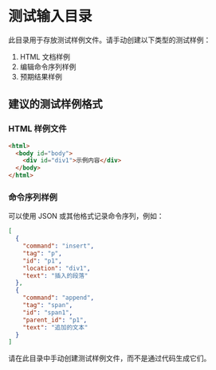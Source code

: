 # 测试输入目录

此目录用于存放测试样例文件。请手动创建以下类型的测试样例：

1. HTML 文档样例
2. 编辑命令序列样例 
3. 预期结果样例

## 建议的测试样例格式

### HTML 样例文件
```html
<html>
  <body id="body">
    <div id="div1">示例内容</div>
  </body>
</html>
```

### 命令序列样例
可以使用 JSON 或其他格式记录命令序列，例如：
```json
[
  {
    "command": "insert",
    "tag": "p",
    "id": "p1",
    "location": "div1",
    "text": "插入的段落"
  },
  {
    "command": "append",
    "tag": "span",
    "id": "span1",
    "parent_id": "p1",
    "text": "追加的文本"
  }
]
```

请在此目录中手动创建测试样例文件，而不是通过代码生成它们。
